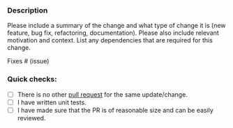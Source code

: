 ### Description

Please include a summary of the change and what type of change it is (new feature, bug fix, refactoring, documentation).
Please also include relevant motivation and context.
List any dependencies that are required for this change.

Fixes # (issue)

### Quick checks:

- [ ] There is no other [pull request](https://github.com/conduitio-labs/conduit-connector-dynamodb/pulls) for the same update/change.
- [ ] I have written unit tests.
- [ ] I have made sure that the PR is of reasonable size and can be easily reviewed.